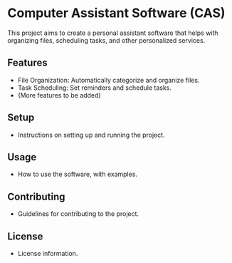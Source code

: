 # Computer Assistant Software (CAS)

This project aims to create a personal assistant software that helps with organizing files, scheduling tasks, and other personalized services.

## Features
- File Organization: Automatically categorize and organize files.
- Task Scheduling: Set reminders and schedule tasks.
- (More features to be added)

## Setup
- Instructions on setting up and running the project.

## Usage
- How to use the software, with examples.

## Contributing
- Guidelines for contributing to the project.

## License
- License information.
